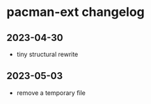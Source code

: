 # pacman-ext changelog

## 2023-04-30
- tiny structural rewrite

## 2023-05-03
- remove a temporary file
